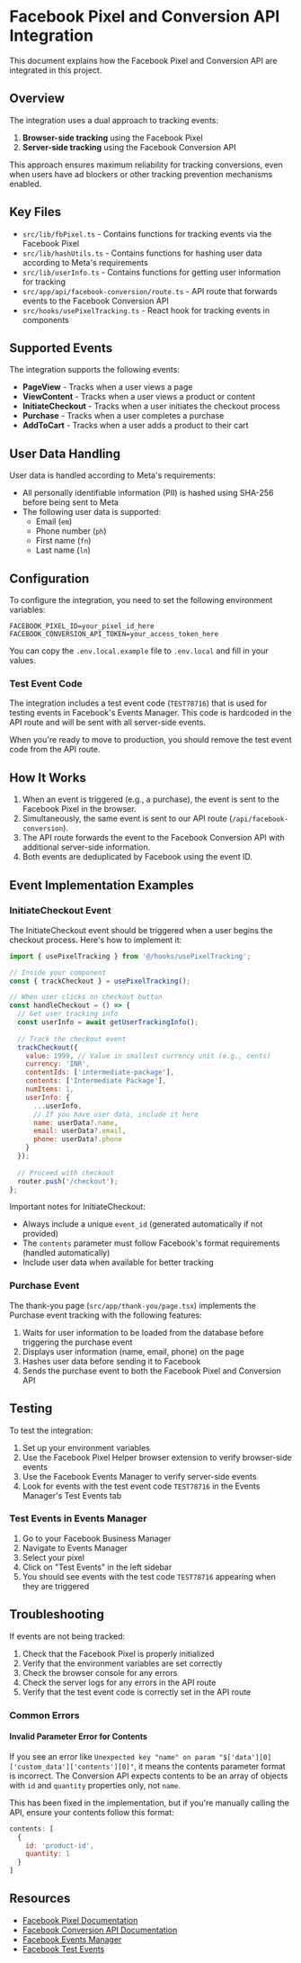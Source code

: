 # Facebook Pixel and Conversion API Integration

This document explains how the Facebook Pixel and Conversion API are integrated in this project.

## Overview

The integration uses a dual approach to tracking events:

1. **Browser-side tracking** using the Facebook Pixel
2. **Server-side tracking** using the Facebook Conversion API

This approach ensures maximum reliability for tracking conversions, even when users have ad blockers or other tracking prevention mechanisms enabled.

## Key Files

- `src/lib/fbPixel.ts` - Contains functions for tracking events via the Facebook Pixel
- `src/lib/hashUtils.ts` - Contains functions for hashing user data according to Meta's requirements
- `src/lib/userInfo.ts` - Contains functions for getting user information for tracking
- `src/app/api/facebook-conversion/route.ts` - API route that forwards events to the Facebook Conversion API
- `src/hooks/usePixelTracking.ts` - React hook for tracking events in components

## Supported Events

The integration supports the following events:

- **PageView** - Tracks when a user views a page
- **ViewContent** - Tracks when a user views a product or content
- **InitiateCheckout** - Tracks when a user initiates the checkout process
- **Purchase** - Tracks when a user completes a purchase
- **AddToCart** - Tracks when a user adds a product to their cart

## User Data Handling

User data is handled according to Meta's requirements:

- All personally identifiable information (PII) is hashed using SHA-256 before being sent to Meta
- The following user data is supported:
  - Email (`em`)
  - Phone number (`ph`)
  - First name (`fn`)
  - Last name (`ln`)

## Configuration

To configure the integration, you need to set the following environment variables:

```
FACEBOOK_PIXEL_ID=your_pixel_id_here
FACEBOOK_CONVERSION_API_TOKEN=your_access_token_here
```

You can copy the `.env.local.example` file to `.env.local` and fill in your values.

### Test Event Code

The integration includes a test event code (`TEST78716`) that is used for testing events in Facebook's Events Manager. This code is hardcoded in the API route and will be sent with all server-side events.

When you're ready to move to production, you should remove the test event code from the API route.

## How It Works

1. When an event is triggered (e.g., a purchase), the event is sent to the Facebook Pixel in the browser.
2. Simultaneously, the same event is sent to our API route (`/api/facebook-conversion`).
3. The API route forwards the event to the Facebook Conversion API with additional server-side information.
4. Both events are deduplicated by Facebook using the event ID.

## Event Implementation Examples

### InitiateCheckout Event

The InitiateCheckout event should be triggered when a user begins the checkout process. Here's how to implement it:

```javascript
import { usePixelTracking } from '@/hooks/usePixelTracking';

// Inside your component
const { trackCheckout } = usePixelTracking();

// When user clicks on checkout button
const handleCheckout = () => {
  // Get user tracking info
  const userInfo = await getUserTrackingInfo();
  
  // Track the checkout event
  trackCheckout({
    value: 1999, // Value in smallest currency unit (e.g., cents)
    currency: 'INR',
    contentIds: ['intermediate-package'],
    contents: ['Intermediate Package'],
    numItems: 1,
    userInfo: {
      ...userInfo,
      // If you have user data, include it here
      name: userData?.name,
      email: userData?.email,
      phone: userData?.phone
    }
  });
  
  // Proceed with checkout
  router.push('/checkout');
};
```

Important notes for InitiateCheckout:
- Always include a unique `event_id` (generated automatically if not provided)
- The `contents` parameter must follow Facebook's format requirements (handled automatically)
- Include user data when available for better tracking

### Purchase Event

The thank-you page (`src/app/thank-you/page.tsx`) implements the Purchase event tracking with the following features:

1. Waits for user information to be loaded from the database before triggering the purchase event
2. Displays user information (name, email, phone) on the page
3. Hashes user data before sending it to Facebook
4. Sends the purchase event to both the Facebook Pixel and Conversion API

## Testing

To test the integration:

1. Set up your environment variables
2. Use the Facebook Pixel Helper browser extension to verify browser-side events
3. Use the Facebook Events Manager to verify server-side events
4. Look for events with the test event code `TEST78716` in the Events Manager's Test Events tab

### Test Events in Events Manager

1. Go to your Facebook Business Manager
2. Navigate to Events Manager
3. Select your pixel
4. Click on "Test Events" in the left sidebar
5. You should see events with the test code `TEST78716` appearing when they are triggered

## Troubleshooting

If events are not being tracked:

1. Check that the Facebook Pixel is properly initialized
2. Verify that the environment variables are set correctly
3. Check the browser console for any errors
4. Check the server logs for any errors in the API route
5. Verify that the test event code is correctly set in the API route

### Common Errors

#### Invalid Parameter Error for Contents

If you see an error like `Unexpected key "name" on param "$['data'][0]['custom_data']['contents'][0]"`, it means the contents parameter format is incorrect. The Conversion API expects contents to be an array of objects with `id` and `quantity` properties only, not `name`.

This has been fixed in the implementation, but if you're manually calling the API, ensure your contents follow this format:

```javascript
contents: [
  {
    id: 'product-id',
    quantity: 1
  }
]
```

## Resources

- [Facebook Pixel Documentation](https://developers.facebook.com/docs/meta-pixel)
- [Facebook Conversion API Documentation](https://developers.facebook.com/docs/marketing-api/conversions-api)
- [Facebook Events Manager](https://business.facebook.com/events_manager)
- [Facebook Test Events](https://developers.facebook.com/docs/marketing-api/conversions-api/testing) 